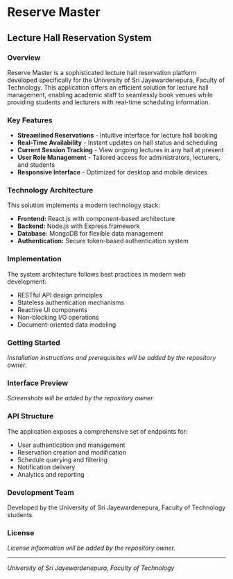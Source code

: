 # Reserve Master

## Lecture Hall Reservation System

### Overview

Reserve Master is a sophisticated lecture hall reservation platform developed specifically for the University of Sri Jayewardenepura, Faculty of Technology. This application offers an efficient solution for lecture hall management, enabling academic staff to seamlessly book venues while providing students and lecturers with real-time scheduling information.

### Key Features

- **Streamlined Reservations** - Intuitive interface for lecture hall booking
- **Real-Time Availability** - Instant updates on hall status and scheduling
- **Current Session Tracking** - View ongoing lectures in any hall at present
- **User Role Management** - Tailored access for administrators, lecturers, and students
- **Responsive Interface** - Optimized for desktop and mobile devices

### Technology Architecture

This solution implements a modern technology stack:

- **Frontend:** React.js with component-based architecture
- **Backend:** Node.js with Express framework
- **Database:** MongoDB for flexible data management
- **Authentication:** Secure token-based authentication system

### Implementation

The system architecture follows best practices in modern web development:

- RESTful API design principles
- Stateless authentication mechanisms
- Reactive UI components
- Non-blocking I/O operations
- Document-oriented data modeling

### Getting Started

*Installation instructions and prerequisites will be added by the repository owner.*

### Interface Preview

*Screenshots will be added by the repository owner.*

### API Structure

The application exposes a comprehensive set of endpoints for:

- User authentication and management
- Reservation creation and modification
- Schedule querying and filtering
- Notification delivery
- Analytics and reporting

### Development Team

Developed by the University of Sri Jayewardenepura, Faculty of Technology students.

### License

*License information will be added by the repository owner.*

---

*University of Sri Jayewardenepura, Faculty of Technology*
